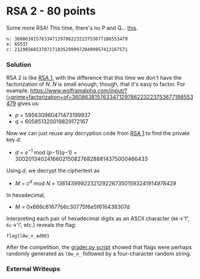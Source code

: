 # RSA 2 - 80 points

Some more RSA! This time, there's no P and Q... [this](https://github.com/EasyCTF/easyctf-2017-problems/blob/master/rsa2/ciphertext2.txt). 

```
n: 360863815763347129786223223753677186553479
e: 65537
c: 212985665370717183529999720499957413167571
```

### Solution

RSA 2 is like [RSA 1](rsa-1-50-points.md), with the difference that this time we don't have the factorization of *N*.
*N* is small enough, though, that it's easy to factor.
For example, https://www.wolframalpha.com/input/?i=prime+factorization+of+360863815763347129786223223753677186553479
gives us:

 * *p* = 595630980471473199937
 * *q* = 605851320019829172167

Now we can just reuse any decryption code from [RSA 1](rsa-1-50-points.md)
to find the private key *d*:

 * *d* = *e*<sup>−1</sup> mod (*p*−1)(*q*−1) = 300201340241660215082768288814375000466433

Using *d*, we decrypt the ciphertext as

 * *M* = *c*<sup>*d*</sup> mod *N* = 136143999223212922673501593241914978429

In hexadecimal,

 * *M* = 0x666c61677b6c30775f6e5f616438307d

Interpreting each pair of hexadecimal digits as an ASCII character
(`66`→'f', `6c`→'l', etc.) reveals the flag:

```
flag{l0w_n_ad80} 
```

After the competition, the
[grader.py script](https://github.com/EasyCTF/easyctf-2017-problems/blob/master/rsa2/grader.py)
showed that flags were perhaps randomly generated
as `l0w_n_` followed by a four-character random string.

### External Writeups
